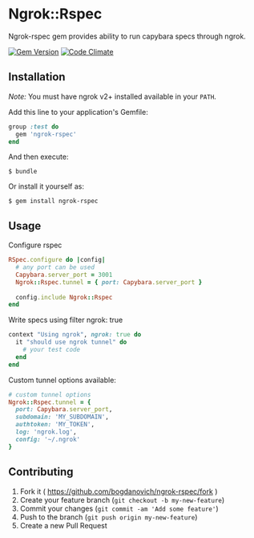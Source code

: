 # Ngrok::Rspec

Ngrok-rspec gem provides ability to run capybara specs through ngrok.

[![Gem Version](https://badge.fury.io/rb/ngrok-rspec.svg)](http://badge.fury.io/rb/ngrok-rspec)  [![Code Climate](https://codeclimate.com/github/bogdanovich/ngrok-rspec/badges/gpa.svg)](https://codeclimate.com/github/bogdanovich/ngrok-rspec)

## Installation

*Note:* You must have ngrok v2+ installed available in your `PATH`.

Add this line to your application's Gemfile:

```ruby
group :test do
  gem 'ngrok-rspec'
end
```

And then execute:

    $ bundle

Or install it yourself as:

    $ gem install ngrok-rspec

## Usage

Configure rspec
```ruby
RSpec.configure do |config|
  # any port can be used
  Capybara.server_port = 3001
  Ngrok::Rspec.tunnel = { port: Capybara.server_port }
  
  config.include Ngrok::Rspec
end
```

Write specs using filter ngrok: true

```ruby
context "Using ngrok", ngrok: true do
  it "should use ngrok tunnel" do
    # your test code
  end
end
```

Custom tunnel options available:

```ruby
# custom tunnel options
Ngrok::Rspec.tunnel = { 
  port: Capybara.server_port, 
  subdomain: 'MY_SUBDOMAIN', 
  authtoken: 'MY_TOKEN', 
  log: 'ngrok.log', 
  config: '~/.ngrok' 
}
```


## Contributing

1. Fork it ( https://github.com/bogdanovich/ngrok-rspec/fork )
2. Create your feature branch (`git checkout -b my-new-feature`)
3. Commit your changes (`git commit -am 'Add some feature'`)
4. Push to the branch (`git push origin my-new-feature`)
5. Create a new Pull Request
